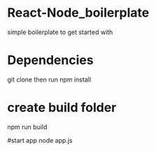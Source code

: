# React-Node_boilerplate
simple boilerplate to get started with

# Dependencies
git clone then run npm install

# create build folder
npm run build

#start app
node app.js
